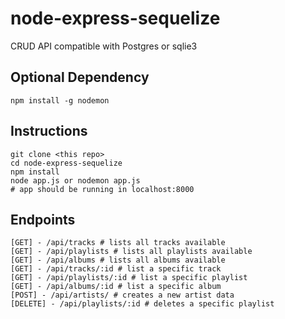 # node-express-sequelize
CRUD API compatible with Postgres or sqlie3

## Optional Dependency
```
npm install -g nodemon
```
## Instructions
```
git clone <this repo>
cd node-express-sequelize
npm install
node app.js or nodemon app.js
# app should be running in localhost:8000
```

## Endpoints

```
[GET] - /api/tracks # lists all tracks available
[GET] - /api/playlists # lists all playlists available
[GET] - /api/albums # lists all albums available
[GET] - /api/tracks/:id # list a specific track
[GET] - /api/playlists/:id # list a specific playlist
[GET] - /api/albums/:id # list a specific album
[POST] - /api/artists/ # creates a new artist data
[DELETE] - /api/playlists/:id # deletes a specific playlist
```